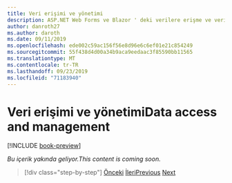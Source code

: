 ```yaml
---
title: Veri erişimi ve yönetimi
description: ASP.NET Web Forms ve Blazor ' deki verilere erişme ve verileri işleme hakkında bilgi edinin.
author: danroth27
ms.author: daroth
ms.date: 09/11/2019
ms.openlocfilehash: ede002c59ac156f56e8d96e6c6ef01e21c854249
ms.sourcegitcommit: 55f438d4d00a34b9aca9eedaac3f85590bb11565
ms.translationtype: MT
ms.contentlocale: tr-TR
ms.lasthandoff: 09/23/2019
ms.locfileid: "71183940"
---
```

# <a name="data-access-and-management"></a><span data-ttu-id="cc36f-103">Veri erişimi ve yönetimi</span><span class="sxs-lookup"><span data-stu-id="cc36f-103">Data access and management</span></span>

[!INCLUDE [book-preview](../../../includes/book-preview.md)]

<span data-ttu-id="cc36f-104">*Bu içerik yakında geliyor.*</span><span class="sxs-lookup"><span data-stu-id="cc36f-104">*This content is coming soon.*</span></span>

<!--
- Entity Framework
- Forms and validation
- Data sources and controls
- Calling web APIs
-->

>[!div class="step-by-step"]
><span data-ttu-id="cc36f-105">[Önceki](forms-validation.md)
>[İleri](middleware.md)</span><span class="sxs-lookup"><span data-stu-id="cc36f-105">[Previous](forms-validation.md)
[Next](middleware.md)</span></span>
